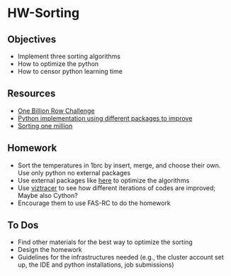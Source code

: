 # HW-Sorting

## Objectives

- Implement three sorting algorithms
- How to optimize the python
- How to censor python learning time

## Resources

- [One Billion Row Challenge](https://1brc.dev/)
- [Python implementation using different packages to improve](https://www.linkedin.com/pulse/from-minutes-seconds-supercharging-python-billion-row-krishan-gupta-2icfe/)
- [Sorting one million](https://neopythonic.blogspot.com/2008/10/sorting-million-32-bit-integers-in-2mb.html)

## Homework

- Sort the temperatures in 1brc by insert, merge, and choose their own. Use only python no external packages
- Use external packages like [here](https://www.linkedin.com/pulse/from-minutes-seconds-supercharging-python-billion-row-krishan-gupta-2icfe/) to optimize the algorithms
- Use [viztracer](https://github.com/gaogaotiantian/viztracer) to see how different iterations of codes are improved; Maybe also Cython?
- Encourage them to use FAS-RC to do the homework

## To Dos

- Find other materials for the best way to optimize the sorting 
- Design the homework 
- Guidelines for the infrastructures needed (e.g., the cluster account set up, the IDE and python installations, job submissions)
